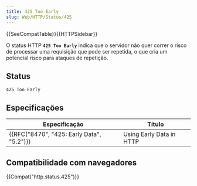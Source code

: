 ```yaml
---
title: 425 Too Early
slug: Web/HTTP/Status/425
---
```

{{SeeCompatTable}}{{HTTPSidebar}}

O status HTTP **`425 Too Early`** indica que o servidor não quer correr o risco de processar uma requisição que pode ser repetida, o que cria um potencial risco para ataques de repetição.

## Status

```
425 Too Early
```

## Especificações

| Especificação                                            | Título                   |
| -------------------------------------------------------- | ------------------------ |
| {{RFC("8470", "425: Early Data", "5.2")}} | Using Early Data in HTTP |

## Compatibilidade com navegadores

{{Compat("http.status.425")}}
